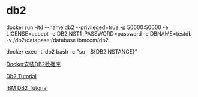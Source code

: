 # db2

docker run -itd --name db2 --privileged=true -p 50000:50000 -e LICENSE=accept -e DB2INST1_PASSWORD=password -e DBNAME=testdb  -v /db2/database:/database ibmcom/db2

docker exec -ti db2 bash -c "su - ${DB2INSTANCE}"

[Docker安装DB2数据库](https://www.cnblogs.com/werr370/p/16072984.html)

[Db2 Tutorial](https://www.db2tutorial.com/)

[IBM DB2 Tutorial](https://www.ibmmainframer.com/db2-tutorial/)
